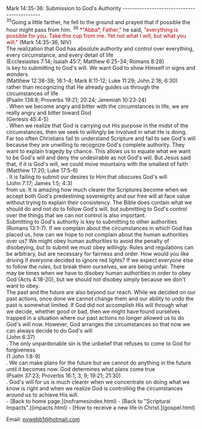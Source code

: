  <head> <title>(PVW) Mark 14:35-36: Submission to God's Authority</title> <meta content="IE=9" http-equiv="X-UA-Compatible"></meta> <link href="css/page_style.css" rel="stylesheet" type="text/css"></link> </head><body><div class="page_style"> Mark 14:35-36: Submission to God's Authority
--------------------------------------------

<div class="p"><sup>35</sup>Going a little farther, he fell to the ground and prayed that if possible the hour might pass from him. <sup>36</sup> <font color="#AA0000">*"Abba*, Father,"</font> he said, <font color="#AA0000">"everything is possible for you. Take this cup from me. Yet not what I will, but what you will."</font> (Mark 14:35-36, NIV)

</div><div class="p">The realization that God has absolute authority and control over everything, every circumstance, and every detail of life<div class="footnote">(Ecclesiastes 7:14; Isaiah 45:7; Matthew 6:25-34; Romans 8:28)</div> is key to submitting to God's will. We want God to show Himself in signs and wonders<div class="footnote">(Matthew 12:38-39; 16:1-4; Mark 8:11-12; Luke 11:29; John 2:18; 6:30)</div> rather than recognizing that He already guides us through the circumstances of life<div class="footnote">(Psalm 138:8; Proverbs 19:21; 20:24; Jeremiah 10:23-24)</div>. When we become angry and bitter with the circumstances in life, we are really angry and bitter toward God<div class="footnote">(Genesis 45:4-5)</div>. When we realize that God is carrying out His purpose in the midst of the circumstances, then we seek to willingly be involved in what He is doing.</div><div class="p">Far too often Christians fail to understand Scripture and fail to see God's will because they are unwilling to recognize God's complete authority. They want to explain tragedy by chance. This allows us to equate what we want to be God's will and deny the undesirable as not God's will. But Jesus said that, if it is God's will, we could move mountains with the smallest of faith<div class="footnote">(Matthew 17:20; Luke 17:5-6)</div>. It is failing to submit our desires to Him that obscures God's will<div class="footnote">(John 7:17; James 1:5; 4:3)</div> from us. It is amazing how much clearer the Scriptures become when we accept both God's predestining sovereignty and our free will at face value without trying to explain their consistency. The Bible does contain what we should do and not do to follow God's will, but submitting to God's control over the things that we can not control is also important. </div><div class="p">Submitting to God's authority is key to submitting to other authorities (Romans 13:1-7). If we complain about the circumstances in which God has placed us, how can we hope to not complain about the human authorities over us? We might obey human authorities to avoid the penalty of disobeying, but to submit we must obey willingly. Rules and regulations can be arbitrary, but are necessary for fairness and order. How would you like driving if everyone decided to ignore red lights? If we expect everyone else to follow the rules, but break them ourselves, we are being unfair. There may be times when we have to disobey human authorities in order to obey God (Acts 4:18-20), but we should not disobey simply because we don't want to obey.</div><div class="p">The past and the future are also beyond our reach. While we decided on our past actions, once done we cannot change them and our ability to undo the past is somewhat limited. If God did not accomplish His will through what we decide, whether good or bad, then we might have found ourselves trapped in a situation where our past actions no longer allowed us to do God's will now. However, God arranges the circumstances so that now we can always decide to do God's will<div class="footnote">(John 6:37)</div>. The only unpardonable sin is the unbelief that refuses to come to God for forgiveness<div class="footnote">(1 John 1:8-9)</div>. We can make plans for the future but we cannot do anything in the future until it becomes now. God determines what plans come true<div class="footnote">(Psalm 37:23; Proverbs 16:1, 3, 9; 19:21; 21:30)</div>. God's will for us is much clearer when we concentrate on doing what we know is right and when we realize God is controlling the circumstances around us to achieve His will.</div><div class="p" id="footnotes"></div><script src="js/footnotes.js" type="text/javascript"></script>  </div>- [Back to home page.](noframesindex.html)
- [Back to "Scriptural Impacts".](impacts.html)
- [How to receive a new life in Christ.](gospel.html)

Email: [pvwebb1@hotmail.com](mailto:pvwebb1@hotmail.com)


